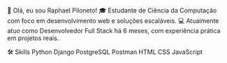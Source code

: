 👋 Olá, eu sou Raphael Piloneto!
🎓 Estudante de Ciência da Computação com foco em desenvolvimento web e soluções escaláveis.
💻 Atualmente atuo como Desenvolvedor Full Stack há 6 meses, com experiência prática em projetos reais.

🛠️ Skills
Python
Django
PostgreSQL
Postman
HTML
CSS
JavaScript
